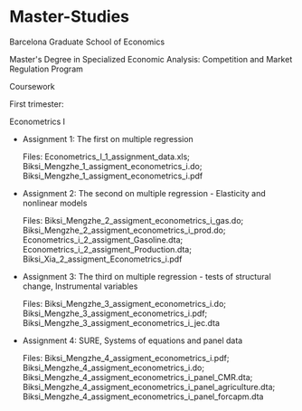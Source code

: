 # Master-Studies

Barcelona Graduate School of Economics

Master's Degree in Specialized Economic Analysis: Competition and Market Regulation Program

Coursework

First trimester:

Econometrics I

- Assignment 1: The first on multiple regression
  
  Files: 
  Econometrics_I_1_assignment_data.xls; 
  Biksi_Mengzhe_1_assigment_econometrics_i.do; 
  Biksi_Mengzhe_1_assigment_econometrics_i.pdf

- Assignment 2: The second on multiple regression - Elasticity and nonlinear models

  Files: Biksi_Mengzhe_2_assigment_econometrics_i_gas.do; Biksi_Mengzhe_2_assigment_econometrics_i_prod.do; Econometrics_i_2_assigment_Gasoline.dta; Econometrics_i_2_assigment_Production.dta; Biksi_Xia_2_assigment_Econometrics_i.pdf

- Assignment 3: The third on multiple regression - tests of structural change, Instrumental variables

  Files: Biksi_Mengzhe_3_assigment_econometrics_i.do; Biksi_Mengzhe_3_assigment_econometrics_i.pdf; Biksi_Mengzhe_3_assigment_econometrics_i_jec.dta

- Assignment 4: SURE, Systems of equations and panel data

  Files: Biksi_Mengzhe_4_assigment_econometrics_i.pdf; Biksi_Mengzhe_4_assigment_econometrics_i.do; Biksi_Mengzhe_4_assigment_econometrics_i_panel_CMR.dta; Biksi_Mengzhe_4_assigment_econometrics_i_panel_agriculture.dta; Biksi_Mengzhe_4_assigment_econometrics_i_panel_forcapm.dta
